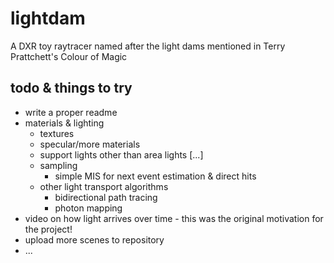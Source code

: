 # lightdam
A DXR toy raytracer named after the light dams mentioned in Terry Prattchett's Colour of Magic


## todo & things to try

* write a proper readme
* materials & lighting
    * textures
    * specular/more materials
    * support lights other than area lights [...]
    * sampling
        * simple MIS for next event estimation & direct hits
    * other light transport algorithms
        * bidirectional path tracing
        * photon mapping
* video on how light arrives over time - this was the original motivation for the project!
* upload more scenes to repository
* ...
